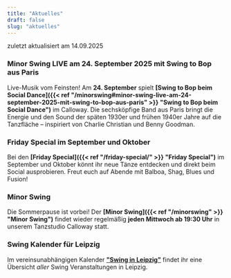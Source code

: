 ```yaml
---
title: "Aktuelles"
draft: false
slug: "aktuelles"
---
```


zuletzt aktualisiert am 14.09.2025

### Minor Swing LIVE am 24. September 2025 mit Swing to Bop aus Paris
Live-Musik vom Feinsten! Am **24. September** spielt **[Swing to Bop beim Social Dance]({{< ref "/minorswing#minor-swing-live-am-24-september-2025-mit-swing-to-bop-aus-paris" >}} "Swing to Bop beim Social Dance")** im Calloway. Die sechsköpfige Band aus Paris bringt die Energie und den Sound der späten 1930er und frühen 1940er Jahre auf die Tanzfläche – inspiriert von Charlie Christian und Benny Goodman.

### Friday Special im September und Oktober
Bei den **[Friday Special]({{< ref "/friday-special/" >}} "Friday Special")** im September und Oktober könnt ihr neue Tänze entdecken und direkt beim Social ausprobieren. Freut euch auf Abende mit Balboa, Shag, Blues und Fusion!

[//]: # (### Tag der offenen Tür am 19.01.2025)
[//]: # (Am **19.01.2025** öffnen wir unsere Türen für euch! Kommt vorbei, lernt Swingtänze kennen und schnuppert in unsere Welt des Tanzes hinein. Weitere Infos findet ihr auf der Seite von unseren **[Tag der offenen Tür]&#40;{{< ref "/opendoor" >}} "Tag der offenen Tür"&#41;**! Danach gibt es die Möglichkeit, beim [Tea Dance]&#40;{{< ref "/swingteatime" >}} "Tea Dance"&#41; weiterzutanzen.)

### Minor Swing
Die Sommerpause ist vorbei! Der **[Minor Swing]({{< ref "/minorswing" >}} "Minor Swing")** findet wieder regelmäßig **jeden Mittwoch ab 19:30 Uhr** in unserem Tanzstudio Calloway statt.

[//]: # ( Während des Sommers findet bei guten Wetter **kein** Minor Swing im Calloway statt. Stattdessen treffen sich viele Tänzer Mittwochabend am **Inselteich im Clara-Zetkin-Park**.)

### Swing Kalender für Leipzig
Im vereinsunabhängigen Kalender [**"Swing in Leipzig"**](https://kalender.digital/0c529f4b4448ea55b992) findet ihr eine Übersicht *aller* Swing Veranstaltungen in Leipzig.
